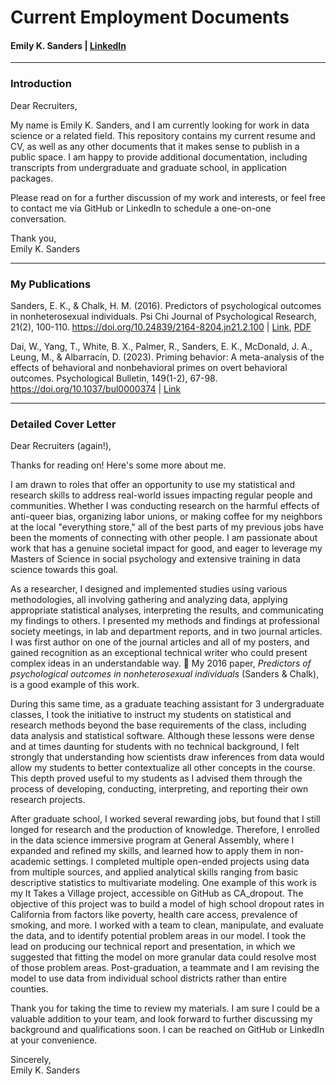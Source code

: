 # Current Employment Documents
#### Emily K. Sanders | [LinkedIn](https://www.linkedin.com/in/emilyksanders/)

---

### Introduction


Dear Recruiters,

My name is Emily K. Sanders, and I am currently looking for work in data science or a related field.   This repository contains my current resume and CV, as well as any other documents that it makes sense to publish in a public space.  I am happy to provide additional documentation, including transcripts from undergraduate and graduate school, in application packages.

Please read on for a further discussion of my work and interests, or feel free to contact me via GitHub or LinkedIn to schedule a one-on-one conversation.

Thank you,  
Emily K. Sanders

---

### My Publications

Sanders, E. K., & Chalk, H. M. (2016). Predictors of psychological outcomes in nonheterosexual individuals. Psi Chi Journal of Psychological Research, 21(2), 100-110. https://doi.org/10.24839/2164-8204.jn21.2.100 | [Link](https://web.archive.org/web/20240927215305/https://www.psichi.org/page/212JNSummer2016), [PDF](https://web.archive.org/web/20240927215042/https://cdn.ymaws.com/www.psichi.org/resource/resmgr/journal_2016/Summer16JNSanders.pdf)

Dai, W., Yang, T., White, B. X., Palmer, R., Sanders, E. K., McDonald, J. A., Leung, M., & Albarracín, D. (2023). Priming behavior: A meta-analysis of the effects of behavioral and nonbehavioral primes on overt behavioral outcomes. Psychological Bulletin, 149(1-2), 67-98. https://doi.org/10.1037/bul0000374 |  [Link](https://psycnet.apa.org/doiLanding?doi=10.1037%2Fbul0000374)


---

### Detailed Cover Letter


Dear Recruiters (again!),

Thanks for reading on!  Here's some more about me.

I am drawn to roles that offer an opportunity to use my statistical and research skills to address real-world issues impacting regular people and communities.  Whether I was conducting research on the harmful effects of anti-queer bias, organizing labor unions, or making coffee for my neighbors at the local "everything store," all of the best parts of my previous jobs have been the moments of connecting with other people.  I am passionate about work that has a genuine societal impact for good, and eager to leverage my Masters of Science in social psychology and extensive training in data science towards this goal.

As a researcher, I designed and implemented studies using various methodologies, all involving gathering and analyzing data, applying appropriate statistical analyses, interpreting the results, and communicating my findings to others.  I presented my methods and findings at professional society meetings, in lab and department reports, and in two journal articles.  I was first author on one of the journal articles and all of my posters, and gained recognition as an exceptional technical writer who could present complex ideas in an understandable way.  	My 2016 paper, *Predictors of psychological outcomes in nonheterosexual individuals* (Sanders & Chalk), is a good example of this work.

During this same time, as a graduate teaching assistant for 3 undergraduate classes, I took the initiative to instruct my students on statistical and research methods beyond the base requirements of the class, including data analysis and statistical software.  Although these lessons were dense and at times daunting for students with no technical background, I felt strongly that understanding how scientists draw inferences from data would allow my students to better contextualize all other concepts in the course.  This depth proved useful to my students as I advised them through the process of developing, conducting, interpreting, and reporting their own research projects.  

After graduate school, I worked several rewarding jobs, but found that I still longed for research and the production of knowledge.  Therefore, I enrolled in the data science immersive program at General Assembly, where I expanded and refined my skills, and learned how to apply them in non-academic settings.  I completed multiple open-ended projects using data from multiple sources, and applied analytical skills ranging from basic descriptive statistics to multivariate modeling.  One example of this work is my It Takes a Village project, accessible on GitHub as CA_dropout.  The objective of this project was to build a model of high school dropout rates in California from factors like poverty, health care access, prevalence of smoking, and more.  I worked with a team to clean, manipulate, and evaluate the data, and to identify potential problem areas in our model.  I took the lead on producing our technical report and presentation, in which we suggested that fitting the model on more granular data could resolve most of those problem areas.  Post-graduation, a teammate and I am revising the model to use data from individual school districts rather than entire counties.

Thank you for taking the time to review my materials.  I am sure I could be a valuable addition to your team, and look forward to further discussing my background and qualifications soon.  I can be reached on GitHub or LinkedIn at your convenience.

Sincerely,  
Emily K. Sanders

 
